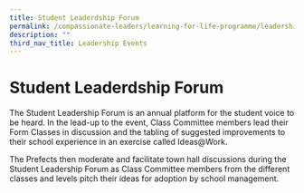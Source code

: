 ```yaml
---
title: Student Leaderdship Forum
permalink: /compassionate-leaders/learning-for-life-programme/leadership-events/student-leaderdship-forum/
description: ""
third_nav_title: Leadership Events
---
```

# **Student Leaderdship Forum**

The Student Leadership Forum is an annual platform for the student voice to be heard. In the lead-up to the event, Class Committee members lead their Form Classes in discussion and the tabling of suggested improvements to their school experience in an exercise called Ideas@Work.

The Prefects then moderate and facilitate town hall discussions during the Student Leadership Forum as Class Committee members from the different classes and levels pitch their ideas for adoption by school management.